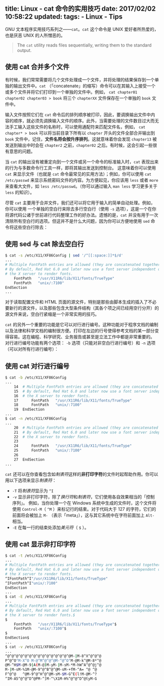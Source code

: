 title: Linux - cat 命令的实用技巧
date: 2017/02/02 10:58:22
updated: 
tags:
    - Linux
    - Tips
---

GNU 文本程序实用技巧系列之——`cat`。`cat` 这个命令是 UNIX 爱好者所热爱的，也是厌恶 UNIX 的人所憎恶的。

> The `cat` utility reads files sequentially, writing them to the standard output.

<!--more-->

## 使用 cat 合并多个文件

有时候，我们常常需要将几个文件处理成一个文件，并将处理的结果保存到一个单独的输出文件中。`cat` （「concatenate」的缩写）命令可以在其输入上接受一个或多个文件并将它们打印到一个单独的文件中。例如， `cat chapter01 chapter02 chapter03 > book` 将三个 `chapterXX` 文件保存在一个单独的 `book` 文件中。

输入文件按照它们在 `cat` 命令后的排列顺序被打印，因此，要调换输出文件中内容的顺序，就必须先调换输入文件的顺序。此外，当需要处理的文件数目过大而无法手工输入这些文件的名称时，可以使用通配符来匹配文件名，例如， `cat chapter* > book` 可以将当前目录下所有以 `chapter` 开头的文件全部合并输出到 `book` 文件中，记住，**文件名将会按升序排列**。这就意味着你会发现 `chapter13` 被发送到输出中时会在 `chapter2` 之前，`chapter02` 之后。有时候，这会引起一些很有意思的问题。

当 `cat` 的输出没有被重定向到一个文件或另一个命令的标准输入时，`cat` 表现出来的行为与多数命令行工具一样，即将其输出发送到控制台。 这意味着你可以使用 `cat` 来显示文件（也就是 `cat` 命令最常见的实用方法）；例如，你可以使用 `cat /etc/passwd` 来显示系统密码文件的内容。为方便起见，你应该用 `less` 或者 `more` 来查看大文件，如 `less /etc/passwd`。（你可以通过输入 `man less` 学习更多关于 `less` 的知识）。

尽管 `cat` 主要用于合并文件，我们还可以将它用于输入的简单自动处理。例如，你可以使用 一个单独的空白行来除去多行空白行（使用 `-s` 选项），这是一个在你将源代码公诸于世前进行代码整理工作的好办法。遗憾的是，`cat` 并没有用于一次清除所有空白行的选项。但这并不是什么大问题，因为你可以方便地使用 `sed` 命令将这些空白行除去：

## 使用 sed 与 cat 除去空白行

```bash
$ cat -s /etc/X11/XF86Config | sed '/^[[:space:]]*$/d'
...
# Multiple FontPath entries are allowed (they are concatenated together)
# By default, Red Hat 6.0 and later now use a font server independent of
# the X server to render fonts.
    FontPath   "/usr/X11R6/lib/X11/fonts/TrueType"
    FontPath   "unix/:7100"
EndSection
...
```

对于读取配置文件和 HTML 页面的源文件，特别是那些由脚本生成的插入了不必要新行的源文件，以及那些包含大型条件结构（其各个项之间已经用空行分开）的源文件来说，空白行紧缩是一个非常实用的技巧。

`cat` 的另外一个重要的功能是它可以对行进行编号。这种功能对于程序文档的编制以及法律和科学文档的编制很方便。打印在左边的行号使得参考文档的某一部分变得容易。这在编程、科学研究、业务报告或甚至是立法工作中都是非常重要的。 对行进行编号功能有两个选项： `-b` 选项（只能对非空白行进行编号）和 `-n` 选项（可以对所有行进行编号）：

## 使用 cat 对行进行编号

```bash
$ cat -b /etc/X11/XF86Config
...
    14  # Multiple FontPath entries are allowed (they are concatenated together)
    15  # By default, Red Hat 6.0 and later now use a font server independent of
    16  # the X server to render fonts.
    17      FontPath   "/usr/X11R6/lib/X11/fonts/TrueType"
    18      FontPath   "unix/:7100"
    19  EndSection
...
$ cat -n /etc/X11/XF86Config
...
    20  # Multiple FontPath entries are allowed (they are concatenated together)
    21  # By default, Red Hat 6.0 and later now use a font server independent of
    22  # the X server to render fonts.
    23  
    24      FontPath   "/usr/X11R6/lib/X11/fonts/TrueType"
    25      FontPath   "unix/:7100"
    26  
    27  EndSection
...
```

`cat` 还可以在你查看包含如*制表符*这样的**非打印字符**的文件时起帮助作用。你可以用以下选项来显示*制表符*：

- `-T` 将*制表符*显示为 `^I`
- `-v` 显示非打印字符，除了*换行符*和*制表符*，它们使用各自效果相当的「控制序列」。 例如，当你处理一个在 Windows 系统中生成的文件时，这个文件将使用 `Control-M`（ `^M` ）来标记行的结束。对于代码大于 127 的字符，它们的前面将会被加上 `M-` （表示「meta」），这与其它系统中在字符前面加上 `Alt-` 相当。
- `-E` 在每一行的结束处添加*美元符*（ `$` ）。

## 使用 cat 显示非打印字符

```bash
$ cat -t /etc/X11/XF86Config
...
# Multiple FontPath entries are allowed (they are concatenated together)
# By default, Red Hat 6.0 and later now use a font server independent of
# the X server to render fonts.
^IFontPath^I"/usr/X11R6/lib/X11/fonts/TrueType"
^IFontPath^I"unix/:7100"
EndSection
...
$ cat -E /etc/X11/XF86Config
...
# Multiple FontPath entries are allowed (they are concatenated together)$
# By default, Red Hat 6.0 and later now use a font server independent of$
# the X server to render fonts.$
$
    FontPath   "/usr/X11R6/lib/X11/fonts/TrueType"$
    FontPath   "unix/:7100"$
$
EndSection$
...
$ cat -v /etc/X11/XF86Config
...
^@^@^@^@^@^@^@^@^@^@^@^@^@^@^@M-|M-8^X^@^@^@
P^@^O"M-X^O M-@^M^@^@^@M-^@^O"M-@M-k^@M-8*^@
@M-^H$M-@M-9|A(M-@)M-yM-|M-sM-*M-hW^A^@^@j^@
M-|M-sM-%1M-@M-9^@^B^@^@M-sM-+fM-^A= ^@ ^@
F^@^@   ^@M-9^@^H^@^@M-sM-$M-G^E(l!M-@M-^?
^IM-A5^@^@^D^@PM-^]M-^\X1M-H%^@^@^D^@tyM-G
```